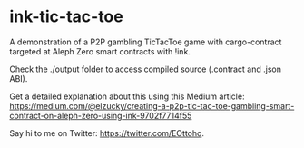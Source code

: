 # ink-tic-tac-toe
A demonstration of a P2P gambling TicTacToe game with cargo-contract targeted at Aleph Zero smart contracts with !ink.

Check the ./output folder to access compiled source (.contract and .json ABI).

Get a detailed explanation about this using this Medium article:
https://medium.com/@elzucky/creating-a-p2p-tic-tac-toe-gambling-smart-contract-on-aleph-zero-using-ink-9702f7714f55

Say hi to me on Twitter: https://twitter.com/EOttoho.
